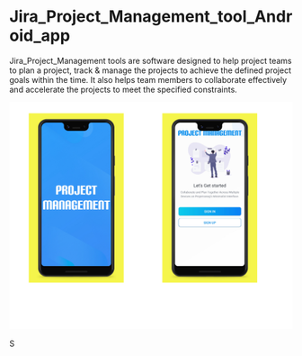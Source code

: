 # Jira_Project_Management_tool_Android_app
Jira_Project_Management tools are  software designed to help project teams to plan a project, track &amp; manage the projects to achieve the defined project goals within the time. It also helps team members to collaborate effectively and accelerate the projects to meet the specified constraints.

![GitHub Cards Preview](https://github.com/sumit2607/Jira_Project_Management_tool_Android_app/blob/master/2.png)

S
